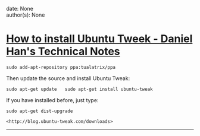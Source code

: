 
date: None  
author(s): None  

# [How to install Ubuntu Tweek - Daniel Han's Technical Notes](https://sites.google.com/site/xiangyangsite/home/technical-tips/linux-unix/ubuntu/how-to-install-ubuntu-tweek)

`sudo add-apt-repository ppa:tualatrix/ppa`

Then update the source and install Ubuntu Tweak:

`sudo apt-get update  
sudo apt-get install ubuntu-tweak`

If you have installed before, just type:

`sudo apt-get dist-upgrade`

`<http://blog.ubuntu-tweak.com/downloads>`  
  
---

